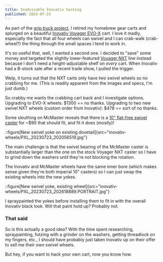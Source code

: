 ```yaml
---
title: Inadvisable Inovativ hacking
published: 2023-07-23
---
```


As part of the [grip truck project](../grip-truck/), I retired my homebrew gear carts and splurged on a beautiful [Inovativ Voyager EVO-X](https://www.inovativ.com/product/cart-workstations/the-voyager-evo-x/) cart.
I love it madly, especially the fact that all four wheels can swivel and I can crab-walk (crab-wheel?) the thing through the small spaces I tend to work in.

It's so useful that, well, I wanted a second one. I decided to "save" some money and targeted the slightly lower-featured [Voyager NXT](https://www.inovativ.com/product/cart-workstations/the-voyager-nxt/) line instead
because I don't need a height-adjustable shelf on _every_ cart. When Inovativ had a B-stock sale after a recent trade show, I pulled the trigger.

Welp, it turns out that the NXT carts only have _two_ swivel wheels so no crabbing for me. (This is readily apparent from the images and specs, I'm just dumb.)

So crabby me wants the crabbing cart back and I investigate options. Upgrading to EVO-X wheels: $1300 == no thanks. Upgrading to two new swivel NXT wheels (custom order from Inovativ): $478 == sort of no thanks.

Some sleuthing on McMaster reveals that there is a [10" flat-free swivel caster](https://www.mcmaster.com/catalog/129/1633/22925T34) for ~$90 that should fit, and fit it does (mostly)!

::figure[New swivel yoke on existing dovetail]{src="inovativ-wheels/PXL_20230723_202056519.jpg"}

The main challenge is that the swivel bearing of the McMaster caster is substantially larger than the one on the stock Voyager NXT caster so I have to grind down the washers until they're not blocking the rotation.

The Inovativ and McMaster wheels have the same inner bore (which makes sense given they're both imperial 10" casters) so I can just swap the existing wheels into the new yokes.

::figure[New swivel yoke, existing wheel]{src="inovativ-wheels/PXL_20230723_202618889.PORTRAIT.jpg"}

I spraypainted the yokes before installing them to fit in with the overall Inovativ black look. Will that paint hold up? Probably not.

### That said

So is this actually a good idea? With the time spent researching, spraypainting, futzing with a grinder on the washers, getting threadlock on my fingers, etc., I should have probably just taken Inovativ up on their offer
to sell me their own swivel wheels.

But hey, if you want to hack your own cart, now you know how.
